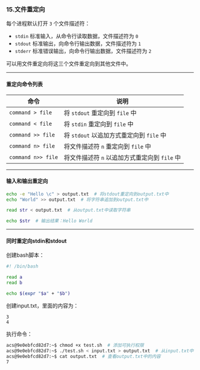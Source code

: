 ### 15.文件重定向

每个进程默认打开 `3` 个文件描述符：

* `stdin` 标准输入，从命令行读取数据，文件描述符为 `0`
* `stdout` 标准输出，向命令行输出数据，文件描述符为 `1`
* `stderr` 标准错误输出，向命令行输出数据，文件描述符为 `2`

可以用文件重定向将这三个文件重定向到其他文件中。

----

#### 重定向命令列表

| 命令               | 说明                                          |
| ------------------ | --------------------------------------------- |
| `command > file`   | 将 `stdout` 重定向到 `file` 中                |
| `command < file`   | 将 `stdin` 重定向到 `file` 中                 |
| `command >> file`  | 将 `stdout` 以追加方式重定向到 `file` 中      |
| `command n> file`  | 将文件描述符 `n` 重定向到 `file` 中           |
| `command n>> file` | 将文件描述符 `n` 以追加方式重定向到 `file` 中 |

---

#### 输入和输出重定向

```bash
echo -e "Hello \c" > output.txt  # 将stdout重定向到output.txt中
echo "World" >> output.txt  # 将字符串追加到output.txt中

read str < output.txt  # 从output.txt中读取字符串

echo $str  # 输出结果：Hello World
```

----

#### 同时重定向stdin和stdout

创建bash脚本：

```bash
#! /bin/bash

read a
read b

echo $(expr "$a" + "$b")
```

创建input.txt，里面的内容为：

````
3
4
````

执行命令：

````bash
acs@9e0ebfcd82d7:~$ chmod +x test.sh  # 添加可执行权限
acs@9e0ebfcd82d7:~$ ./test.sh < input.txt > output.txt  # 从input.txt中读取内容，将输出写入output.txt中
acs@9e0ebfcd82d7:~$ cat output.txt  # 查看output.txt中的内容
7
````

